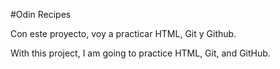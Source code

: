 #Odin Recipes

Con este proyecto, voy a practicar HTML, Git y Github.

With this project, I am going to practice HTML, Git, and GitHub.
